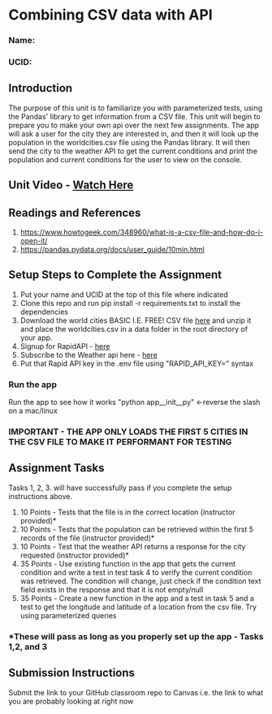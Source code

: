 # Combining CSV data with API

### Name: <Insert Here>

### UCID: <Insert Here>

## Introduction

The purpose of this unit is to familiarize you with parameterized tests, using the Pandas' library to get information
from a CSV file. This unit will begin to prepare you to make your own api over the next few assignments. The app will
ask a user for the city they are interested in, and then it will look up the population in the worldcities.csv file using
the Pandas library. It will then send the city to the weather API to get the current conditions and print the population
and current conditions for the user to view on the console.

## Unit Video - [Watch Here](https://youtu.be/1KCiHnc9D2w)

## Readings and References
1. https://www.howtogeek.com/348960/what-is-a-csv-file-and-how-do-i-open-it/
2. https://pandas.pydata.org/docs/user_guide/10min.html


## Setup Steps to Complete the Assignment

1. Put your name and UCID at the top of this file where indicated
2. Clone this repo and run pip install -r requirements.txt to install the dependencies
3. Download the world cities BASIC I.E. FREE! CSV file [here](https://simplemaps.com/data/world-cities) and unzip it and
   place the worldcities.csv in a data folder in the root directory of your app.
4. Signup for RapidAPI - [here](https://rapidapi.com/auth/sign-up)
5. Subscribe to the Weather api here - [here](https://rapidapi.com/weatherapi/api/weatherapi-com/)
6. Put that Rapid API key in the .env file using "RAPID_API_KEY=<your key>" syntax
### Run the app
Run the app to see how it works "python app\__init__py" <-reverse the slash on a mac/linux
### IMPORTANT - THE APP ONLY LOADS THE FIRST 5 CITIES IN THE CSV FILE TO MAKE IT PERFORMANT FOR TESTING

## Assignment Tasks
Tasks 1, 2, 3. will have successfully pass if you complete the setup instructions above.
1. 10 Points - Tests that the file is in the correct location (instructor provided)*
2. 10 Points - Tests that the population can be retrieved within the first 5 records of the file (instructor provided)*
3. 10 Points - Test that the weather API returns a response for the city requested (instructor provided)*
4. 35 Points - Use existing function in the app that gets the current condition and write a test in test task 4 to verify the
    current condition was retrieved. The condition will change, just check if the condition text field exists in the
    response and that it is not empty/null
5. 35 Points - Create a new function in the app and a test in task 5 and a test to get the longitude and latitude of a location from the csv file.  Try using parameterized queries

### *These will pass as long as you properly set up the app - Tasks 1,2, and 3

## Submission Instructions

Submit the link to your GitHub classroom repo to Canvas i.e. the link to what you are probably looking at right now
